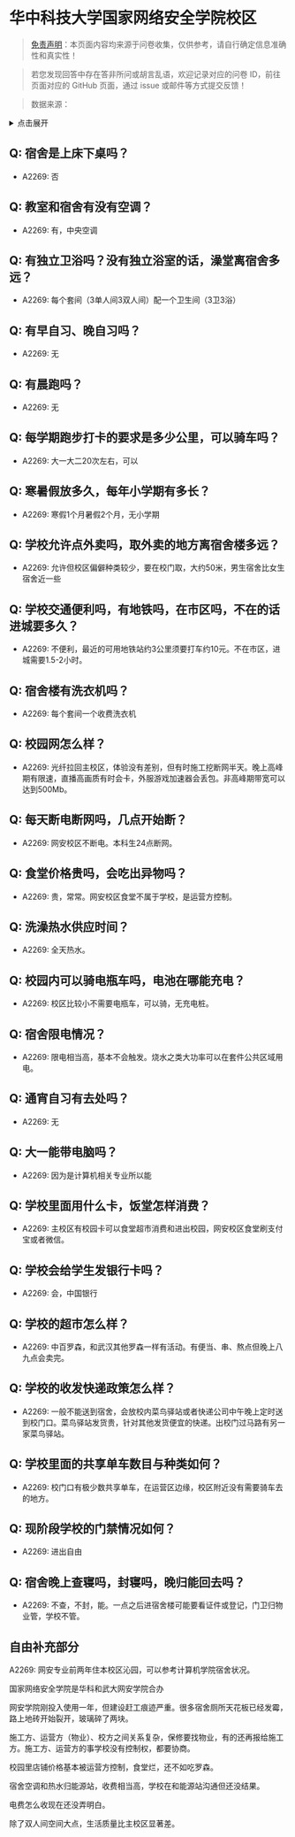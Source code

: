 # 华中科技大学国家网络安全学院校区

> [免责声明](https://colleges.chat/#_3)：本页面内容均来源于问卷收集，仅供参考，请自行确定信息准确性和真实性！

> 若您发现回答中存在答非所问或胡言乱语，欢迎记录对应的问卷 ID，前往页面对应的 GitHub 页面，通过 issue 或邮件等方式提交反馈！

> 数据来源：

<details><summary>点击展开</summary>
<ul>
<li>A2269: 匿名 (2021 年 06 月)</li>
</ul>
</details>

## Q: 宿舍是上床下桌吗？

- A2269: 否

## Q: 教室和宿舍有没有空调？

- A2269: 有，中央空调

## Q: 有独立卫浴吗？没有独立浴室的话，澡堂离宿舍多远？

- A2269: 每个套间（3单人间3双人间）配一个卫生间（3卫3浴）

## Q: 有早自习、晚自习吗？

- A2269: 无

## Q: 有晨跑吗？

- A2269: 无

## Q: 每学期跑步打卡的要求是多少公里，可以骑车吗？

- A2269: 大一大二20次左右，可以

## Q: 寒暑假放多久，每年小学期有多长？

- A2269: 寒假1个月暑假2个月，无小学期

## Q: 学校允许点外卖吗，取外卖的地方离宿舍楼多远？

- A2269: 允许但校区偏僻种类较少，要在校门取，大约50米，男生宿舍比女生宿舍近一些

## Q: 学校交通便利吗，有地铁吗，在市区吗，不在的话进城要多久？

- A2269: 不便利，最近的可用地铁站约3公里须要打车约10元。不在市区，进城需要1.5-2小时。

## Q: 宿舍楼有洗衣机吗？

- A2269: 每个套间一个收费洗衣机

## Q: 校园网怎么样？

- A2269: 光纤拉回主校区，体验没有差别，但有时施工挖断网半天。晚上高峰期有限速，直播高画质有时会卡，外服游戏加速器会丢包。非高峰期带宽可以达到500Mb。

## Q: 每天断电断网吗，几点开始断？

- A2269: 网安校区不断电。本科生24点断网。

## Q: 食堂价格贵吗，会吃出异物吗？

- A2269: 贵，常常。网安校区食堂不属于学校，是运营方控制。

## Q: 洗澡热水供应时间？

- A2269: 全天热水。

## Q: 校园内可以骑电瓶车吗，电池在哪能充电？

- A2269: 校区比较小不需要电瓶车，可以骑，无充电桩。

## Q: 宿舍限电情况？

- A2269: 限电相当高，基本不会触发。烧水之类大功率可以在套件公共区域用电。

## Q: 通宵自习有去处吗？

- A2269: 无

## Q: 大一能带电脑吗？

- A2269: 因为是计算机相关专业所以能

## Q: 学校里面用什么卡，饭堂怎样消费？

- A2269: 主校区有校园卡可以食堂超市消费和进出校园，网安校区食堂刷支付宝或者微信。

## Q: 学校会给学生发银行卡吗？

- A2269: 会，中国银行

## Q: 学校的超市怎么样？

- A2269: 中百罗森，和武汉其他罗森一样有活动。有便当、串、熬点但晚上八九点会卖完。

## Q: 学校的收发快递政策怎么样？

- A2269: 一般不能送到宿舍，会放校内菜鸟驿站或者快递公司中午晚上定时送到校门口。菜鸟驿站发货贵，针对其他发货便宜的快递。出校门过马路有另一家菜鸟驿站。

## Q: 学校里面的共享单车数目与种类如何？

- A2269: 校门口有极少数共享单车，在运营区边缘，校区附近没有需要骑车去的地方。

## Q: 现阶段学校的门禁情况如何？

- A2269: 进出自由

## Q: 宿舍晚上查寝吗，封寝吗，晚归能回去吗？

- A2269: 不查，不封，能。一点之后进宿舍楼可能要看证件或登记，门卫归物业管，学校不管。

## 自由补充部分

A2269: 网安专业前两年住本校区沁园，可以参考计算机学院宿舍状况。

国家网络安全学院是华科和武大网安学院合办

网安学院刚投入使用一年，但建设赶工痕迹严重。很多宿舍厕所天花板已经发霉，路上地砖开始裂开，玻璃碎了两块。

施工方、运营方（物业）、校方之间关系复杂，保修要找物业，有的还再报给施工方。施工方、运营方的事学校没有控制权，都要协商。

校园里店铺价格基本被运营方控制，食堂烂，还不如吃罗森。

宿舍空调和热水归能源站，收费相当高，学校在和能源站沟通但还没结果。

电费怎么收现在还没弄明白。

除了双人间空间大点，生活质量比主校区显著差。